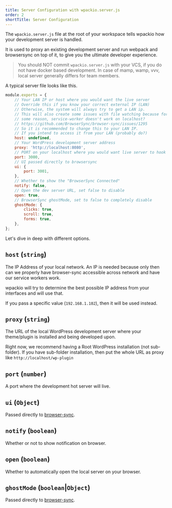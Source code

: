 ```yaml
---
title: Server Configuration with wpackio.server.js
order: 2
shortTitle: Server Configuration
---
```


The `wpackio.server.js` file at the root of your workspace tells wpackio
how your development server is handled.

It is used to proxy an existing development server and run webpack and browsersync
on top of it, to give you the ultimate developer experience.

> You should NOT commit `wpackio.server.js` with your VCS, if you do not have
> docker based development. In case of mamp, wamp, vvv, local server generally
> differs for team members.

A typical server file looks like this.

```js
module.exports = {
	// Your LAN IP or host where you would want the live server
	// Override this if you know your correct external IP (LAN)
	// Otherwise, the system will always try to get a LAN ip.
	// This will also create some issues with file watching because for
	// some reason, service-worker doesn't work on localhost?
	// https://github.com/BrowserSync/browser-sync/issues/1295
	// So it is recommended to change this to your LAN IP.
	// If you intend to access it from your LAN (probably do?)
	host: undefined,
	// Your WordPress development server address
	proxy: 'http://localhost:8080',
	// PORT on your localhost where you would want live server to hook
	port: 3000,
	// UI passed directly to browsersync
	ui: {
		port: 3001,
	},
	// Whether to show the "BrowserSync Connected"
	notify: false,
	// Open the dev server URL, set false to disable
	open: true,
	// BrowserSync ghostMode, set to false to completely disable
	ghostMode: {
		clicks: true,
		scroll: true,
		forms: true,
	},
};
```

Let's dive in deep with different options.

## `host` (`string`)

The IP Address of your local network. An IP is needed because only then can we
properly have browser-sync accessible across network and have our service workers
work.

wpackio will try to determine the best possible IP address from your interfaces
and will use that.

If you pass a specific value (`192.168.1.102`), then it will be used instead.

## `proxy` (`string`)

The URL of the local WordPress development server where your theme/plugin is
installed and being developed upon.

Right now, we recommend having a Root WordPress installation (not sub-folder). If
you have sub-folder installation, then put the whole URL as proxy like
`http://localhost/wp-plugin`

## `port` (`number`)

A port where the development hot server will live.

## `ui` (`Object`)

Passed directly to [browser-sync](https://browsersync.io/docs/options#option-ui).

## `notify` (`boolean`)

Whether or not to show notification on browser.

## `open` (`boolean`)

Whether to automatically open the local server on your browser.

## `ghostMode` (`boolean`|`Object`)

Passed directly to [browser-sync](https://browsersync.io/docs/options#option-ghostMode).

